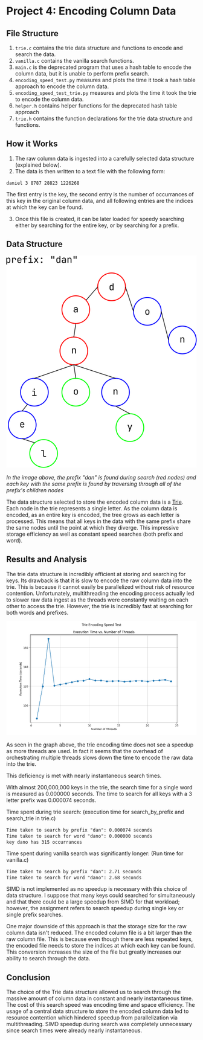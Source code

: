 # Project 4: Encoding Column Data

## File Structure
1. `trie.c` contains the trie data structure and functions to encode and search the data.
2. `vanilla.c` contains the vanilla search functions.
3. `main.c` is the deprecated program that uses a hash table to encode the column data,
but it is unable to perform prefix search.
4. `encoding_speed_test.py` measures and plots the time it took a hash table approach to encode the column data.
5. `encoding_speed_test_trie.py` measures and plots the time it took the trie to encode the column data.
6. `helper.h` contains helper functions for the deprecated hash table approach
7. `trie.h` contains the function declarations for the trie data structure and functions.

## How it Works

1. The raw column data is ingested into a carefully selected data structure
(explained below).
2. The data is then written to a text file with the following form:

```plaintext
daniel 3 8787 28823 1226268
```

  The first entry is the key, the second entry is the number of occurrances
  of this key in the original column data, and all following entries are
  the indices at which the key can be found.

3. Once this file is created, it can be later loaded for speedy searching either
by searching for the entire key, or by searching for a prefix.

## Data Structure

![Trie](./Trie.png)

*In the image above, the prefix "dan" is found during search (red nodes) and each key with the same prefix is found by traversing
through all of the prefix's children nodes*

The data structure selected to store the encoded column data is a [Trie](https://en.wikipedia.org/wiki/Trie).
Each node in the trie represents a single letter. As the column data is encoded, as an
entire key is encoded, the tree grows as each letter is processed. This means that all
keys in the data with the same prefix share the same nodes until the point at which they
diverge. This impressive storage efficiency as well as constant speed searches (both prefix and word).

## Results and Analysis
The trie data structure is incredibly efficient at storing and searching for keys. Its drawback is
that it is slow to encode the raw column data into the trie. This is because it cannot easily be parallelized without
risk of resource contention. Unfortunately, multithreading the encoding process actually led to slower raw data ingest as
the threads were constantly waiting on each other to access the trie. However, the trie is incredibly fast at searching for
both words and prefixes.

![Encoding Time](./trie_execution_time_plot.png)

As seen in the graph above, the trie encoding time does not see a speedup as more threads are used. In fact it seems that the overhead of orchestrating
multiple threads slows down the time to encode the raw data into the trie.

This deficiency is met with nearly instantaneous search times.

With almost 200,000,000 keys in the trie, the search time for a single word is measured as 0.000000 seconds.
The time to search for all keys with a 3 letter prefix was 0.000074 seconds.


Time spent during trie search: (execution time for search_by_prefix and search_trie in trie.c)
```plaintext
Time taken to search by prefix "dan": 0.000074 seconds
Time taken to search for word "dano": 0.000000 seconds
key dano has 315 occurrances
```

Time spent during vanilla search was significantly longer: (Run time for vanilla.c)
```plaintext
Time taken to search by prefix "dan": 2.71 seconds
Time taken to search for word "dano": 2.68 seconds
```

SIMD is not implemented as no speedup is necessary with this choice of data structure. I suppose that many keys could searched for simultaneously
and that there could be a large speedup from SIMD for that workload; however, the assignment refers to search speedup during single key or single prefix searches.

One major downside of this approach is that the storage size for the raw column data isn't reduced. The encoded column file is a bit larger than
the raw column file. This is because even though there are less repeated keys, the encoded file needs to store the indices at which each key can be found.
This conversion increases the size of the file but greatly increases our ability to search through the data.

## Conclusion
The choice of the Trie data structure allowed us to search through the massive amount of column data in constant and nearly instantaneous time.
The cost of this search speed was encoding time and space efficiency. The usage of a central data structure to store the encoded column data led to
resource contention which hindered speedup from parallelization via multithreading. SIMD speedup during search was completely unnecessary since search
times were already nearly instantaneous.
